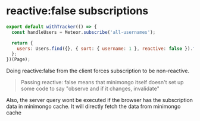 # reactive:false subscriptions

```javascript
export default withTracker(() => {
  const handleUsers = Meteor.subscribe('all-usernames');

  return {
    users: Users.find({}, { sort: { username: 1 }, reactive: false }).fetch();
  };
})(Page);
```

Doing reactive:false from the client forces subscription to be non-reactive.

> Passing reactive: false means that minimongo itself doesn't set up some code to say "observe and if it changes, invalidate"

Also, the server query wont be executed if the browser has the subscription data in minimongo cache. It will directly fetch the data from minimongo cache